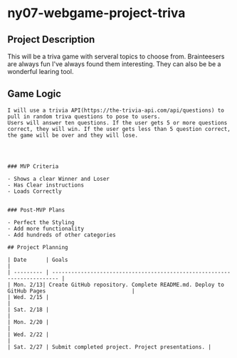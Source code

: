 # ny07-webgame-project-triva


## Project Description

This will be a triva game with serveral topics to choose from. Brainteesers are always fun I've always found them interesting. They can also be be a wonderful learing tool.
## Game Logic

```
I will use a trivia API(https://the-trivia-api.com/api/questions) to pull in random triva questions to pose to users. 
Users will answer ten questions. If the user gets 5 or more questions correct, they will win. If the user gets less than 5 question correct, the game will be over and they will lose. 




### MVP Criteria

- Shows a clear Winner and Loser
- Has Clear instructions
- Loads Correctly


### Post-MVP Plans

- Perfect the Styling
- Add more functionality 
- Add hundreds of other categories 

## Project Planning

| Date      | Goals                                                                    |
| --------- | ------------------------------------------------------------------------ |
| Mon. 2/13| Create GitHub repository. Complete README.md. Deploy to GitHub Pages                           |
| Wed. 2/15 |                                                                          |
| Sat. 2/18 |                                                                          |
| Mon. 2/20 |                                                                          |
| Wed. 2/22 |                                                                          |
| Sat. 2/27 | Submit completed project. Project presentations. |
